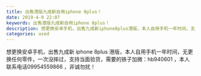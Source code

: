 ```yaml
---
title: 出售港版九成新自用iphone 8plus！
date: 2019-4-9 22:07
keywords: 出售港版九成新自用iphone 8plus！
description: 想更换安卓手机，出售九成新iphone8plus港版，本人自用手机一年时间，无更换任何零件，一次没摔过，支持当面验货，需要的铁子加微：hb940601，本人联系电话09954559866，非诚勿扰！
categories: used
---
```

<td class="t_f" id="postmessage_3444060">

想更换安卓手机，出售九成新 iphone 8plus 港版，本人自用手机一年时间，无更换任何零件，一次没摔过，支持当面验货，需要的铁子加微：hb940601 ，本人联系电话09954559866 ，非诚勿扰！<br/>
</td>
